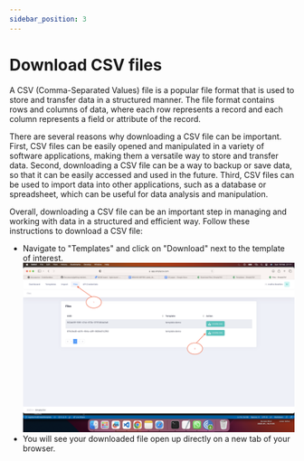 ```yaml
---
sidebar_position: 3
---
```


# Download CSV files
A CSV (Comma-Separated Values) file is a popular file format that is used to store and transfer data in a structured manner. The file format contains rows and columns of data, where each row represents a record and each column represents a field or attribute of the record.

There are several reasons why downloading a CSV file can be important. First, CSV files can be easily opened and manipulated in a variety of software applications, making them a versatile way to store and transfer data. Second, downloading a CSV file can be a way to backup or save data, so that it can be easily accessed and used in the future. Third, CSV files can be used to import data into other applications, such as a database or spreadsheet, which can be useful for data analysis and manipulation.

Overall, downloading a CSV file can be an important step in managing and working with data in a structured and efficient way.
 Follow these instructions to download a CSV file:
- Navigate to "Templates" and click on "Download" next to the template of interest.
![MarineGEO circle logo](/img/download1.png "download file")
- You will see your downloaded file open up directly on a new tab of your browser.